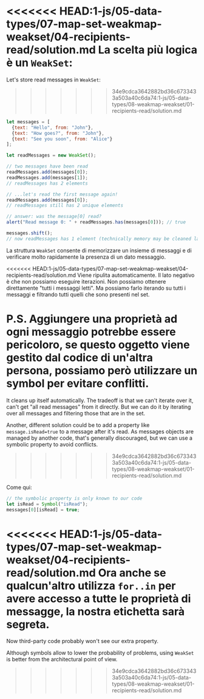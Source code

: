<<<<<<< HEAD:1-js/05-data-types/07-map-set-weakmap-weakset/04-recipients-read/solution.md
La scelta più logica è un `WeakSet`:
=======
Let's store read messages in `WeakSet`:
>>>>>>> 34e9cdca3642882bd36c6733433a503a40c6da74:1-js/05-data-types/08-weakmap-weakset/01-recipients-read/solution.md

```js
let messages = [
  {text: "Hello", from: "John"},
  {text: "How goes?", from: "John"},
  {text: "See you soon", from: "Alice"}
];

let readMessages = new WeakSet();

// two messages have been read
readMessages.add(messages[0]);
readMessages.add(messages[1]);
// readMessages has 2 elements

// ...let's read the first message again!
readMessages.add(messages[0]);
// readMessages still has 2 unique elements

// answer: was the message[0] read?
alert("Read message 0: " + readMessages.has(messages[0])); // true

messages.shift();
// now readMessages has 1 element (technically memory may be cleaned later)
```

La struttura `WeakSet` consente di memorizzare un insieme di messaggi e di verificare molto rapidamente la presenza di un dato messaggio.

<<<<<<< HEAD:1-js/05-data-types/07-map-set-weakmap-weakset/04-recipients-read/solution.md
Viene ripulita automaticamente. Il lato negativo è che non possiamo eseguire iterazioni. Non possiamo ottenere direttamente "tutti i messaggi letti". Ma possiamo farlo iterando su tutti i messaggi e filtrando tutti quelli che sono presenti nel set.

P.S. Aggiungere una proprietà ad ogni messaggio potrebbe essere pericoloro, se questo oggetto viene gestito dal codice di un'altra persona, possiamo però utilizzare un symbol per evitare conflitti.
=======
It cleans up itself automatically. The tradeoff is that we can't iterate over it,  can't get "all read messages" from it directly. But we can do it by iterating over all messages and filtering those that are in the set.

Another, different solution could be to add a property like `message.isRead=true` to a message after it's read. As messages objects are managed by another code, that's generally discouraged, but we can use a symbolic property to avoid conflicts.
>>>>>>> 34e9cdca3642882bd36c6733433a503a40c6da74:1-js/05-data-types/08-weakmap-weakset/01-recipients-read/solution.md

Come qui:
```js
// the symbolic property is only known to our code
let isRead = Symbol("isRead");
messages[0][isRead] = true;
```

<<<<<<< HEAD:1-js/05-data-types/07-map-set-weakmap-weakset/04-recipients-read/solution.md
Ora anche se qualcun'altro utilizza `for..in` per avere accesso a tutte le proprietà di messagge, la nostra etichetta sarà segreta.
=======
Now third-party code probably won't see our extra property.

Although symbols allow to lower the probability of problems, using `WeakSet` is better from the architectural point of view.
>>>>>>> 34e9cdca3642882bd36c6733433a503a40c6da74:1-js/05-data-types/08-weakmap-weakset/01-recipients-read/solution.md

